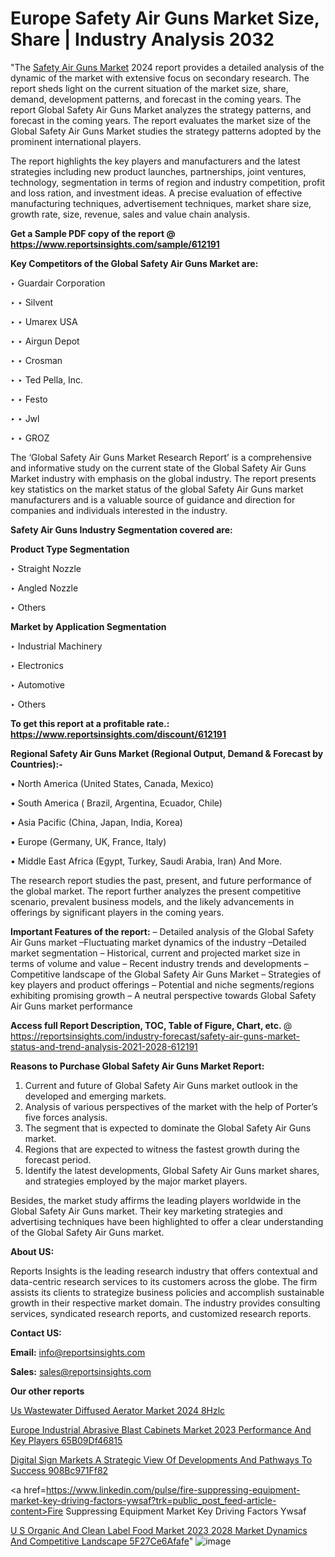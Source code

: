 # Europe Safety Air Guns Market Size, Share | Industry Analysis 2032

"The <a href=https://www.reportsinsights.com/sample/612191>Safety Air Guns Market</a> 2024 report provides a detailed analysis of the dynamic of the market with extensive focus on secondary research. The report sheds light on the current situation of the market size, share, demand, development patterns, and forecast in the coming years. The report Global Safety Air Guns Market analyzes the strategy patterns, and forecast in the coming years. The report evaluates the market size of the Global Safety Air Guns Market studies the strategy patterns adopted by the prominent international players.

The report highlights the key players and manufacturers and the latest strategies including new product launches, partnerships, joint ventures, technology, segmentation in terms of region and industry competition, profit and loss ration, and investment ideas. A precise evaluation of effective manufacturing techniques, advertisement techniques, market share size, growth rate, size, revenue, sales and value chain analysis.

<strong>Get a Sample PDF copy of the report @ <a href=https://www.reportsinsights.com/sample/612191 style=color:#0000ff;>https://www.reportsinsights.com/sample/612191</a></strong>

<strong>Key Competitors of the Global Safety Air Guns Market are:</strong>

‣ Guardair Corporation

‣ 
‣ Silvent

‣ 
‣ Umarex USA

‣ 
‣ Airgun Depot

‣ 
‣ Crosman

‣ 
‣ Ted Pella, Inc.

‣ 
‣ Festo

‣ 
‣ Jwl

‣ 
‣ GROZ

The ‘Global Safety Air Guns Market Research Report’ is a comprehensive and informative study on the current state of the Global Safety Air Guns Market industry with emphasis on the global industry. The report presents key statistics on the market status of the global Safety Air Guns market manufacturers and is a valuable source of guidance and direction for companies and individuals interested in the industry.

<strong>Safety Air Guns Industry Segmentation covered are:</strong>

<strong>Product Type Segmentation</strong>

‣    Straight Nozzle

‣ Angled Nozzle

‣ Others

<strong>Market by Application Segmentation</strong>

‣   Industrial Machinery

‣ Electronics

‣ Automotive

‣ Others

<strong>To get this report at a profitable rate.: <a href=https://www.reportsinsights.com/discount/612191 style=color:#0000ff;>https://www.reportsinsights.com/discount/612191</a></strong>

<strong>Regional Safety Air Guns Market (Regional Output, Demand &amp; Forecast by Countries):-</strong>

• North America (United States, Canada, Mexico)

• South America ( Brazil, Argentina, Ecuador, Chile)

• Asia Pacific (China, Japan, India, Korea)

• Europe (Germany, UK, France, Italy)

• Middle East Africa (Egypt, Turkey, Saudi Arabia, Iran) And More.

The research report studies the past, present, and future performance of the global market. The report further analyzes the present competitive scenario, prevalent business models, and the likely advancements in offerings by significant players in the coming years.

<strong>Important Features of the report:</strong>
– Detailed analysis of the Global Safety Air Guns market
–Fluctuating market dynamics of the industry
–Detailed market segmentation
– Historical, current and projected market size in terms of volume and value
– Recent industry trends and developments
– Competitive landscape of the Global Safety Air Guns Market
– Strategies of key players and product offerings
– Potential and niche segments/regions exhibiting promising growth
– A neutral perspective towards Global Safety Air Guns market performance

<strong>Access full Report Description, TOC, Table of Figure, Chart, etc. </strong>@   <a href=https://reportsinsights.com/industry-forecast/safety-air-guns-market-status-and-trend-analysis-2021-2028-612191 style=color:#0000ff;>https://reportsinsights.com/industry-forecast/safety-air-guns-market-status-and-trend-analysis-2021-2028-612191</a>

<strong>Reasons to Purchase Global Safety Air Guns Market Report:</strong>
1. Current and future of Global Safety Air Guns market outlook in the developed and emerging markets.
2. Analysis of various perspectives of the market with the help of Porter’s five forces analysis.
3. The segment that is expected to dominate the Global Safety Air Guns market.
4. Regions that are expected to witness the fastest growth during the forecast period.
5. Identify the latest developments, Global Safety Air Guns market shares, and strategies employed by the major market players.

Besides, the market study affirms the leading players worldwide in the Global Safety Air Guns market. Their key marketing strategies and advertising techniques have been highlighted to offer a clear understanding of the Global Safety Air Guns market.

<strong><strong>About US</strong>:</strong>

Reports Insights is the leading research industry that offers contextual and data-centric research services to its customers across the globe. The firm assists its clients to strategize business policies and accomplish sustainable growth in their respective market domain. The industry provides consulting services, syndicated research reports, and customized research reports.

<strong>Contact US:</strong>

<p class=><b>Email:</b> <a href=mailto:info@reportsinsights.com>info@reportsinsights.com</a></p>
<p class=><b>Sales:</b> <a href=mailto:sales@reportsinsights.com>sales@reportsinsights.com</a></p>

<strong>Our other reports</strong>

<a href=https://www.linkedin.com/pulse/us-wastewater-diffused-aerator-market-2024-8hzlc/>Us Wastewater Diffused Aerator Market 2024 8Hzlc</a>

<a href=https://medium.com/@g65914336/europe-industrial-abrasive-blast-cabinets-market-2023-performance-and-key-players-65b09df46815>Europe Industrial Abrasive Blast Cabinets Market 2023 Performance And Key Players 65B09Df46815</a>

<a href=https://medium.com/@ashokmane6573836482/digital-sign-markets-a-strategic-view-of-developments-and-pathways-to-success-908bc971ff82>Digital Sign Markets A Strategic View Of Developments And Pathways To Success 908Bc971Ff82</a>

<a href=https://www.linkedin.com/pulse/fire-suppressing-equipment-market-key-driving-factors-ywsaf?trk=public_post_feed-article-content>Fire Suppressing Equipment Market Key Driving Factors Ywsaf</a>

<a href=https://medium.com/@reportsinsights23/u-s-organic-and-clean-label-food-market-2023-2028-market-dynamics-and-competitive-landscape-5f27ce6afafe>U S Organic And Clean Label Food Market 2023 2028 Market Dynamics And Competitive Landscape 5F27Ce6Afafe</a>"
![image](https://github.com/Jaayaachit/RItrends/assets/158452289/f4c461e1-74c0-49c0-a787-fa53b21f92b7)
